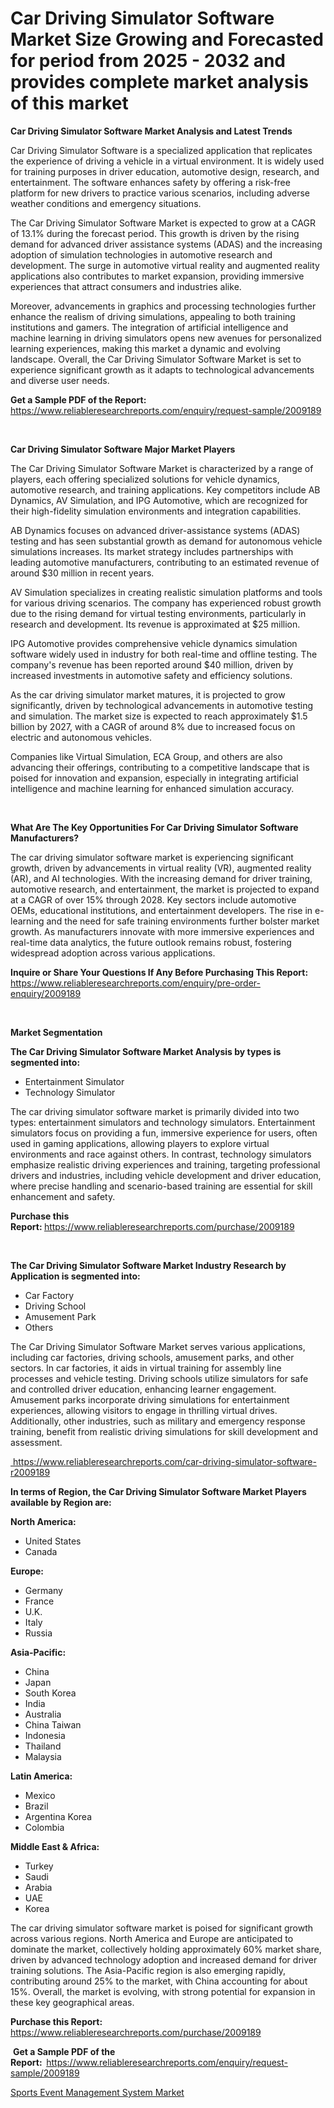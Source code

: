 <p><h1>Car Driving Simulator Software Market Size Growing and Forecasted for period from 2025 - 2032 and provides complete market analysis of this market</h1></p><p><strong>Car Driving Simulator Software Market Analysis and Latest Trends</strong></p>
<p><p>Car Driving Simulator Software is a specialized application that replicates the experience of driving a vehicle in a virtual environment. It is widely used for training purposes in driver education, automotive design, research, and entertainment. The software enhances safety by offering a risk-free platform for new drivers to practice various scenarios, including adverse weather conditions and emergency situations.</p><p>The Car Driving Simulator Software Market is expected to grow at a CAGR of 13.1% during the forecast period. This growth is driven by the rising demand for advanced driver assistance systems (ADAS) and the increasing adoption of simulation technologies in automotive research and development. The surge in automotive virtual reality and augmented reality applications also contributes to market expansion, providing immersive experiences that attract consumers and industries alike.</p><p>Moreover, advancements in graphics and processing technologies further enhance the realism of driving simulations, appealing to both training institutions and gamers. The integration of artificial intelligence and machine learning in driving simulators opens new avenues for personalized learning experiences, making this market a dynamic and evolving landscape. Overall, the Car Driving Simulator Software Market is set to experience significant growth as it adapts to technological advancements and diverse user needs.</p></p>
<p><strong>Get a Sample PDF of the Report:&nbsp;</strong> <a href="https://www.reliableresearchreports.com/enquiry/request-sample/2009189?utm_campaign=3111&utm_medium=2&utm_source=Github&utm_content=ia&utm_term=10032025&utm_id=car-driving-simulator-software">https://www.reliableresearchreports.com/enquiry/request-sample/2009189</a></p>
<p>&nbsp;</p>
<p><strong>Car Driving Simulator Software Major Market Players</strong></p>
<p><p>The Car Driving Simulator Software Market is characterized by a range of players, each offering specialized solutions for vehicle dynamics, automotive research, and training applications. Key competitors include AB Dynamics, AV Simulation, and IPG Automotive, which are recognized for their high-fidelity simulation environments and integration capabilities.</p><p>AB Dynamics focuses on advanced driver-assistance systems (ADAS) testing and has seen substantial growth as demand for autonomous vehicle simulations increases. Its market strategy includes partnerships with leading automotive manufacturers, contributing to an estimated revenue of around $30 million in recent years.</p><p>AV Simulation specializes in creating realistic simulation platforms and tools for various driving scenarios. The company has experienced robust growth due to the rising demand for virtual testing environments, particularly in research and development. Its revenue is approximated at $25 million.</p><p>IPG Automotive provides comprehensive vehicle dynamics simulation software widely used in industry for both real-time and offline testing. The company's revenue has been reported around $40 million, driven by increased investments in automotive safety and efficiency solutions.</p><p>As the car driving simulator market matures, it is projected to grow significantly, driven by technological advancements in automotive testing and simulation. The market size is expected to reach approximately $1.5 billion by 2027, with a CAGR of around 8% due to increased focus on electric and autonomous vehicles. </p><p>Companies like Virtual Simulation, ECA Group, and others are also advancing their offerings, contributing to a competitive landscape that is poised for innovation and expansion, especially in integrating artificial intelligence and machine learning for enhanced simulation accuracy.</p></p>
<p>&nbsp;</p>
<p><strong>What Are The Key Opportunities For Car Driving Simulator Software Manufacturers?</strong></p>
<p><p>The car driving simulator software market is experiencing significant growth, driven by advancements in virtual reality (VR), augmented reality (AR), and AI technologies. With the increasing demand for driver training, automotive research, and entertainment, the market is projected to expand at a CAGR of over 15% through 2028. Key sectors include automotive OEMs, educational institutions, and entertainment developers. The rise in e-learning and the need for safe training environments further bolster market growth. As manufacturers innovate with more immersive experiences and real-time data analytics, the future outlook remains robust, fostering widespread adoption across various applications.</p></p>
<p><strong>Inquire or Share Your Questions If Any Before Purchasing This Report:</strong> <a href="https://www.reliableresearchreports.com/enquiry/pre-order-enquiry/2009189?utm_campaign=3111&utm_medium=2&utm_source=Github&utm_content=ia&utm_term=10032025&utm_id=car-driving-simulator-software">https://www.reliableresearchreports.com/enquiry/pre-order-enquiry/2009189</a></p>
<p>&nbsp;</p>
<p><strong>Market Segmentation</strong></p>
<p><strong>The Car Driving Simulator Software Market Analysis by types is segmented into:</strong></p>
<p><ul><li>Entertainment Simulator</li><li>Technology Simulator</li></ul></p>
<p><p>The car driving simulator software market is primarily divided into two types: entertainment simulators and technology simulators. Entertainment simulators focus on providing a fun, immersive experience for users, often used in gaming applications, allowing players to explore virtual environments and race against others. In contrast, technology simulators emphasize realistic driving experiences and training, targeting professional drivers and industries, including vehicle development and driver education, where precise handling and scenario-based training are essential for skill enhancement and safety.</p></p>
<p><strong>Purchase this Report:&nbsp;</strong><a href="https://www.reliableresearchreports.com/purchase/2009189?utm_campaign=3111&utm_medium=2&utm_source=Github&utm_content=ia&utm_term=10032025&utm_id=car-driving-simulator-software">https://www.reliableresearchreports.com/purchase/2009189</a></p>
<p>&nbsp;</p>
<p><strong>The Car Driving Simulator Software Market Industry Research by Application is segmented into:</strong></p>
<p><ul><li>Car Factory</li><li>Driving School</li><li>Amusement Park</li><li>Others</li></ul></p>
<p><p>The Car Driving Simulator Software Market serves various applications, including car factories, driving schools, amusement parks, and other sectors. In car factories, it aids in virtual training for assembly line processes and vehicle testing. Driving schools utilize simulators for safe and controlled driver education, enhancing learner engagement. Amusement parks incorporate driving simulations for entertainment experiences, allowing visitors to engage in thrilling virtual drives. Additionally, other industries, such as military and emergency response training, benefit from realistic driving simulations for skill development and assessment.</p></p>
<p><a href="https://www.reliableresearchreports.com/car-driving-simulator-software-r2009189?utm_campaign=3111&utm_medium=2&utm_source=Github&utm_content=ia&utm_term=10032025&utm_id=car-driving-simulator-software">&nbsp;https://www.reliableresearchreports.com/car-driving-simulator-software-r2009189</a></p>
<p><strong>In terms of Region, the Car Driving Simulator Software Market Players available by Region are:</strong></p>
<p>
    <p> <strong> North America: </strong>
        <ul>
            <li>United States</li>
            <li>Canada</li>
        </ul>
        </p> 
    <p> <strong> Europe: </strong>
        <ul>
            <li>Germany</li>
            <li>France</li>
            <li>U.K.</li>
            <li>Italy</li>
            <li>Russia</li>
        </ul>
        </p> 
    <p> <strong> Asia-Pacific: </strong>
        <ul>
            <li>China</li>
            <li>Japan</li>
            <li>South Korea</li>
            <li>India</li>
            <li>Australia</li>
            <li>China Taiwan</li>
            <li>Indonesia</li>
            <li>Thailand</li>
            <li>Malaysia</li>
        </ul>
        </p> 
    <p> <strong> Latin America: </strong>
        <ul>
            <li>Mexico</li>
            <li>Brazil</li>
            <li>Argentina Korea</li>
            <li>Colombia</li>
        </ul>
        </p> 
    <p> <strong> Middle East & Africa: </strong>
        <ul>
            <li>Turkey</li>
            <li>Saudi</li>
            <li>Arabia</li>
            <li>UAE</li>
            <li>Korea</li>
        </ul>
    </p>
    </p>
<p><p>The car driving simulator software market is poised for significant growth across various regions. North America and Europe are anticipated to dominate the market, collectively holding approximately 60% market share, driven by advanced technology adoption and increased demand for driver training solutions. The Asia-Pacific region is also emerging rapidly, contributing around 25% to the market, with China accounting for about 15%. Overall, the market is evolving, with strong potential for expansion in these key geographical areas.</p></p>
<p><strong>Purchase this Report: </strong><a href="https://www.reliableresearchreports.com/purchase/2009189?utm_campaign=3111&utm_medium=2&utm_source=Github&utm_content=ia&utm_term=10032025&utm_id=car-driving-simulator-software">https://www.reliableresearchreports.com/purchase/2009189</a></p>
<p>&nbsp;<strong>Get a Sample PDF of the Report:&nbsp;&nbsp;</strong><a href="https://www.reliableresearchreports.com/enquiry/request-sample/2009189?utm_campaign=3111&utm_medium=2&utm_source=Github&utm_content=ia&utm_term=10032025&utm_id=car-driving-simulator-software">https://www.reliableresearchreports.com/enquiry/request-sample/2009189</a></p>
<p><strong></strong></p>
<p><p><a href="https://github.com/akermigarib/Market-Research-Report-List-1/blob/main/sports-event-management-system-market.md?utm_campaign=3111&utm_medium=2&utm_source=Github&utm_content=ia&utm_term=10032025&utm_id=car-driving-simulator-software">Sports Event Management System Market</a></p></p>